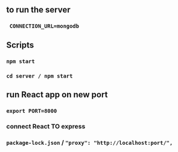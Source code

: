 ## to run the server

### ` CONNECTION_URL=mongodb`

## Scripts

### `npm start`

### `cd server / npm start`

## run React app on new port

### `export PORT=8000`

### connect React TO express

### `package-lock.json` / `"proxy": "http://localhost:port/",`
